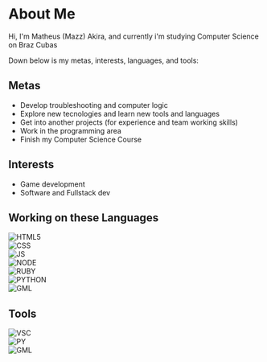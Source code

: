# About Me
<p> Hi, I'm Matheus (Mazz) Akira, and currently i'm studying Computer Science on Braz Cubas </p>
<p> Down below is my metas, interests, languages, and tools:</p>

## Metas
- Develop troubleshooting and computer logic
- Explore new tecnologies and learn new tools and languages
- Get into another projects (for experience and team working skills)
- Work in the programming area
- Finish my Computer Science Course

## Interests
- Game development
- Software and Fullstack dev

## Working on these Languages
![HTML5](https://img.shields.io/badge/html5-HTML5?style=for-the-badge&logo=html5&logoColor=red&color=black
)<br>
![CSS](https://img.shields.io/badge/CSS-badge?style=for-the-badge&logo=CSS3&logoColor=blue&color=black)
<br>
![JS](https://img.shields.io/badge/JavaScript-badge?style=for-the-badge&logo=javascript&logoColor=yellow&color=black
)<br>
![NODE](https://img.shields.io/badge/NODE-badge?style=for-the-badge&logo=node.js&logoColor=green&color=black
)<br>
![RUBY](https://img.shields.io/badge/Ruby_on_rails-badge?style=for-the-badge&logo=rubyonrails&logoColor=crimson&color=black
)<br>
![PYTHON](https://img.shields.io/badge/python-PYTHON?style=for-the-badge&logo=Python&logoColor=midnightblue&color=black
)<br>
![GML](https://img.shields.io/badge/GML-badge?style=for-the-badge&logo=gamemaker&logoColor=blueviolet&color=black
)

## Tools
![VSC](https://img.shields.io/badge/Visual_Studio_Code-badge?style=for-the-badge&logo=visualstudiocode&logoColor=dodgerblue&color=black
)<br>
![PY](https://img.shields.io/badge/PyCharm-badge?style=for-the-badge&logo=pycharm&logoColor=springgreen&color=black
)<br>
![GML](https://img.shields.io/badge/GAMEMAKER-badge?style=for-the-badge&logo=gamemaker&logoColor=blueviolet&color=black
)
